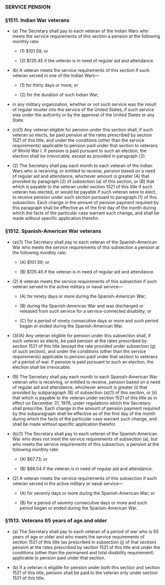 ### SERVICE PENSION

### §1511. Indian War veterans
* (a) The Secretary shall pay to each veteran of the Indian Wars who meets the service requirements of this section a pension at the following monthly rate:

  * (1) $101.59; or

  * (2) $135.45 if the veteran is in need of regular aid and attendance.


* (b) A veteran meets the service requirements of this section if such veteran served in one of the Indian Wars—

  * (1) for thirty days or more; or

  * (2) for the duration of such Indian War;


* in any military organization, whether or not such service was the result of regular muster into the service of the United States, if such service was under the authority or by the approval of the United States or any State.

* (c)(1) Any veteran eligible for pension under this section shall, if such veteran so elects, be paid pension at the rates prescribed by section 1521 of this title, and under the conditions (other than the service requirements) applicable to pension paid under that section to veterans of World War I. If pension is paid pursuant to such an election, the election shall be irrevocable, except as provided in paragraph (2).

* (2) The Secretary shall pay each month to each veteran of the Indian Wars who is receiving, or entitled to receive, pension based on a need of regular aid and attendance, whichever amount is greater (A) that provided by paragraph (2) of subsection (a) of this section, or (B) that which is payable to the veteran under section 1521 of this title if such veteran has elected, or would be payable if such veteran were to elect, to receive pension under such section pursuant to paragraph (1) of this subsection. Each change in the amount of pension payment required by this paragraph shall be effective as of the first day of the month during which the facts of the particular case warrant such change, and shall be made without specific application therefor.

### §1512. Spanish-American War veterans
* (a)(1) The Secretary shall pay to each veteran of the Spanish-American War who meets the service requirements of this subsection a pension at the following monthly rate:

  * (A) $101.59; or

  * (B) $135.45 if the veteran is in need of regular aid and attendance.


* (2) A veteran meets the service requirements of this subsection if such veteran served in the active military or naval service—

  * (A) for ninety days or more during the Spanish-American War;

  * (B) during the Spanish-American War and was discharged or released from such service for a service-connected disability; or

  * (C) for a period of ninety consecutive days or more and such period began or ended during the Spanish-American War.


* (3)(A) Any veteran eligible for pension under this subsection shall, if such veteran so elects, be paid pension at the rates prescribed by section 1521 of this title (except the rate provided under subsection (g) of such section), and under the conditions (other than the service requirements) applicable to pension paid under that section to veterans of a period of war. If pension is paid pursuant to such an election, the election shall be irrevocable.

* (B) The Secretary shall pay each month to each Spanish-American War veteran who is receiving, or entitled to receive, pension based on a need of regular aid and attendance, whichever amount is greater (i) that provided by subparagraph (B) of subsection (a)(1) of this section, or (ii) that which is payable to the veteran under section 1521 of this title as in effect on December 31, 1978, under regulations which the Secretary shall prescribe. Each change in the amount of pension payment required by this subparagraph shall be effective as of the first day of the month during which the facts of the particular case warrant such change, and shall be made without specific application therefor.

* (b)(1) The Secretary shall pay to each veteran of the Spanish-American War who does not meet the service requirements of subsection (a), but who meets the service requirements of this subsection, a pension at the following monthly rate:

  * (A) $67.73; or

  * (B) $88.04 if the veteran is in need of regular aid and attendance.


* (2) A veteran meets the service requirements of this subsection if such veteran served in the active military or naval service—

  * (A) for seventy days or more during the Spanish-American War; or

  * (B) for a period of seventy consecutive days or more and such period began or ended during the Spanish-American War.

### §1513. Veterans 65 years of age and older
* (a) The Secretary shall pay to each veteran of a period of war who is 65 years of age or older and who meets the service requirements of section 1521 of this title (as prescribed in subsection (j) of that section) pension at the rates prescribed by section 1521 of this title and under the conditions (other than the permanent and total disability requirement) applicable to pension paid under that section.

* (b) If a veteran is eligible for pension under both this section and section 1521 of this title, pension shall be paid to the veteran only under section 1521 of this title.